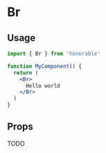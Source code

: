 # Br

## Usage

```jsx
import { Br } from 'honorable'

function MyComponent() {
  return (
    <Br>
      Hello world
    </Br>
  )
}
```

## Props

TODO
